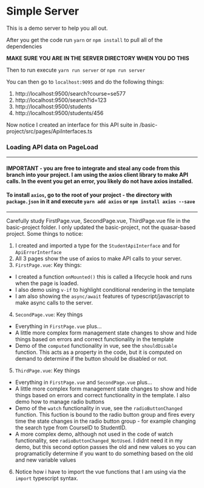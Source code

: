 # Simple Server

This is a demo server to help you all out.

After you get the code run `yarn` or `npm install` to pull all of the dependencies

**MAKE SURE YOU ARE IN THE SERVER DIRECTORY WHEN YOU DO THIS**

Then to run execute `yarn run server` or `npm run server`

You can then go to `localhost:9095` and do the following things:

1. http://localhost:9500/search?course=se577
2. http://localhost:9500/search?id=123
3. http://localhost:9500/students
4. http://localhost:9500/students/456

Now notice I created an interface for this API suite in /basic-project/src/pages/ApiInterfaces.ts

### Loading API data on PageLoad
---
#### **IMPORTANT - you are free to integrate and steal any code from this branch into your project.  I am using the axios client library to make API calls.  In the event you get an error, you likely do not have axios installed.**

#### **To install `axios`, go to the root of your project - the directory with `package.json` in it and execute `yarn add axios` or `npm install axios --save`**

---

Carefully study FirstPage.vue, SecondPage.vue, ThirdPage.vue file in the basic-project folder.  I only updated the basic-project, not the quasar-based project.  Some things to notice:

1. I created and imported a type for the `StudentApiInterface` and for `ApiErrorInterface`
2. All 3 pages show the use of axios to make API calls to your server.
3. `FirstPage.vue`: Key things: 
- I created a function `onMounted()` this is called a lifecycle hook and runs when the page is loaded.  
- I also demo using `v-if` to highlight conditional rendering in the template
- I am also showing the `async/await` features of typescript/javascript to make async calls to the server.
4. `SecondPage.vue`: Key things
- Everything in `FirstPage.vue` plus...
- A little more complex form management state changes to show and hide things based on errors and correct functionality in the template
- Demo of the `computed` functionality in vue, see the `shouldDisable` function.  This acts as a property in the code, but it is computed on demand to determine if the button should be disabled or not.
5. `ThirdPage.vue`: Key things
- Everything in `FirstPage.vue` and `SecondPage.vue` plus...
- A little more complex form management state changes to show and hide things based on errors and correct functionality in the template.  I also demo how to manage radio buttons
- Demo of the `watch` functionality in vue, see the `radioButtonChanged` function.  This fuction is bound to the radio button group and fires every time the state changes in the radio button group - for example changing the search type from CourseID to StudentID.
- A more complex demo, although not used in the code of watch functionality, see `radioButtonChanged_NotUsed`.  I didnt need it in my demo, but this second option passes the old and new values so you can programaticlly determine if you want to do something based on the old and new variable values
6. Notice how i have to import the vue functions that I am using via the `import` typescript syntax. 